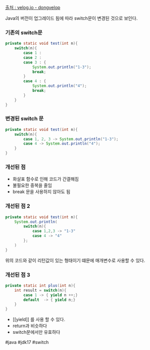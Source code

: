 
[출처 : velog.io - dongvelop](https://velog.io/@dongvelop/Java-switch-expression)

Java의 버전이 업그레이드 됨에 따라 switch문이 변경된 것으로 보인다.

### 기존의 switch문
```java
private static void test(int n){
	switch(n){
		case 1 :
		case 2 :
		case 3 : {
			System.out.println("1-3");
			break;
		}
		case 4 : {
			System.out.println("4");
			break;
		}
	}
}
```

### 변경된 switch 문
```java
private static void test(int n){
	switch(n){
		case 1, 2, 3 -> System.out.println("1-3");
		case 4 -> System.out.println("4");
	}
}
```

### 개선된 점
- 화살표 함수로 인해 코드가 간결해짐
- 불필요한 중복을 줄임
- break 문을 사용하지 않아도 됨

### 개선된 점 2
```java
private static void test(int n){
	System.out.println(
		switch(n){
			case 1,2,3 -> "1-3"
			case 4 -> "4"
		};
	)
}
```
위의 코드와 같이 리턴값이 있는 형태이기 떄문에 매개변수로 사용할 수 있다.

### 개선된 점 3
```java
private static int plus(int n){
	int result = switch(n){
		case 1 -> { yield n ++;}
		default  -> { yield n;}
	}
}
```
- [[yield]]  를 사용 할 수 있다.
- return과 비슷하다
- switch문에서만 유효하다


#java 
#jdk17
#switch